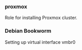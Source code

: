 ### proxmox
Role for installing Proxmox cluster.

### Debian Bookworm
Setting up virtual interface vmbr0
